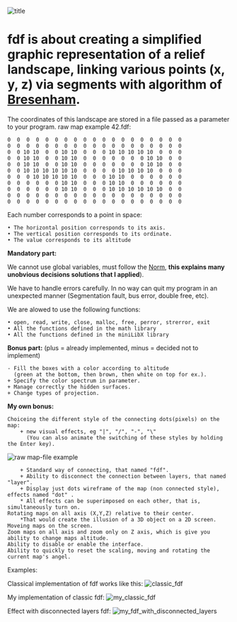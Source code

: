 ![title](https://github.com/roma4004/fdf/raw/master/img/title.png)
# fdf is about creating a simplified graphic representation of a relief landscape, linking various points (x, y, z) via segments with algorithm of [Bresenham](https://en.wikipedia.org/wiki/Bresenham%27s_line_algorithm). 
The coordinates of this landscape are stored in a file passed as a parameter to your program.
raw map example 42.fdf:
```
0  0  0  0  0  0  0  0  0  0  0  0  0  0  0  0  0  0  0
0  0  0  0  0  0  0  0  0  0  0  0  0  0  0  0  0  0  0
0  0 10 10  0  0 10 10  0  0  0 10 10 10 10 10  0  0  0
0  0 10 10  0  0 10 10  0  0  0  0  0  0  0 10 10  0  0
0  0 10 10  0  0 10 10  0  0  0  0  0  0  0 10 10  0  0
0  0 10 10 10 10 10 10  0  0  0  0 10 10 10 10  0  0  0
0  0  0 10 10 10 10 10  0  0  0 10 10  0  0  0  0  0  0
0  0  0  0  0  0 10 10  0  0  0 10 10  0  0  0  0  0  0
0  0  0  0  0  0 10 10  0  0  0 10 10 10 10 10 10  0  0
0  0  0  0  0  0  0  0  0  0  0  0  0  0  0  0  0  0  0
0  0  0  0  0  0  0  0  0  0  0  0  0  0  0  0  0  0  0
```
Each number corresponds to a point in space:

	• The horizontal position corresponds to its axis.
	• The vertical position corresponds to its ordinate.
	• The value corresponds to its altitude


**Mandatory part:**

We cannot use global variables, must follow the [Norm](https://github.com/roma4004/fdf/blob/master/norme.en.pdf), **this explains many unobvious decisions solutions that I applied**).

We have to handle errors carefully. In no way can quit my program in an unexpected
manner (Segmentation fault, bus error, double free, etc).
	
   We are alowed to use the following functions:
	
   	• open, read, write, close, malloc, free, perror, strerror, exit	
	• All the functions defined in the math library
	• All the functions defined in the miniLibX library

**Bonus part:** (plus = already implemented, minus = decided not to implement)
	
	- Fill the boxes with a color according to altitude
	  (green at the bottom, then brown, then white on top for ex.).
	+ Specify the color spectrum in parameter.
	+ Manage correctly the hidden surfaces.
	+ Change types of projection.
	
**My own bonus:**
	
	Choiceing the different style of the connecting dots(pixels) on the map:
		+ new visual effects, eg "|", "/", "-", "\" 
		  (You can also animate the switching of these styles by holding the Enter key).
		  
![raw map-file example](https://github.com/roma4004/fdf/raw/master/img/4%20basic%20styles.png)

		+ Standard way of connecting, that named "fdf".		
		+ Ability to disconnect the connection between layers, that named "layer".		
		+ Display just dots wireframe of the map (non connected style), effects named "dot" .		
		* All effects can be superimposed on each other, that is, simultaneously turn on.
	Rotating maps on all axis (X,Y,Z) relative to their center. 
		*That would create the illusion of a 3D object on a 2D screen.
	Moveing maps on the screen.
	Zoom maps on all axis and zoom only on Z axis, which is give you ability to change maps altitude.
	Ability to disable or enable the interface.
	Ability to quickly to reset the scaling, moving and rotating the current map's angel.
	
	
Examples:

Classical implementation of fdf works like this:
![classic_fdf](https://github.com/roma4004/fdf/raw/master/img/classic_fdf.jpg)

My implementation of classic fdf:
![my_classic_fdf](https://github.com/roma4004/fdf/raw/master/img/my_classic_fdf.png)

Effect with disconnected layers fdf:
![my_fdf_with_disconnected_layers](https://github.com/roma4004/fdf/raw/master/img/my_fdf_with_disconnected_layers.png)
	
	
